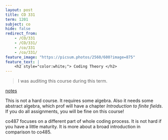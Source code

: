 ```yaml
---
layout: post
title: CO 331
term: 1201
subject: co
hide: false
redirect_from:
    - /CO/331
    - /CO/331/
    - /co/331
    - /co/331/
feature_image: "https://picsum.photos/2560/600?image=875"
feature_text: |
    <h2 style="color:white;"> Coding Theory </h2>
---
```


 > I was auditing this course during this term.

[notes](/pdfs/1201/co331.pdf)

This is not a hard course. It requires some algebra. Also it needs some abstract algebra, which prof will have a chapter *Introduction to finite fields*. If you do all assignments, you will be fine on this course!

co487 focuses on a different part of whole coding process. It is not hard if you have a little maturity. It is more about a broad introduction in comparison to co485.
